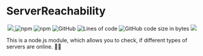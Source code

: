 # ServerReachability

<p align="center">
    <a href="https://codecov.io/gh/minomy13/server-reachability">
        <img src="https://codecov.io/gh/minomy13/server-reachability/branch/master/graph/badge.svg?token=TLTyb90Kdl"/>
    </a>
    <img alt="npm" src="https://img.shields.io/npm/v/server-reachability">
    <img alt="npm" src="https://img.shields.io/npm/dt/server-reachability">
    <img alt="GitHub" src="https://img.shields.io/github/license/minomy13/server-reachability">
    <img alt="Lines of code" src="https://img.shields.io/tokei/lines/github/minomy13/server-reachability">
    <img alt="GitHub code size in bytes" src="https://img.shields.io/github/languages/code-size/minomy13/server-reachability">
    <a href="https://www.codacy.com/gh/minomy13/server-reachability/dashboard?utm_source=github.com&amp;utm_medium=referral&amp;utm_content=minomy13/server-reachability&amp;utm_campaign=Badge_Grade">
        <img src="https://app.codacy.com/project/badge/Grade/30be9c9e86fc46b2bf01a191dc17b42a"/>
    </a>
</p>

This is a node.js module, which allows you to check, if different types of servers are online. 💾📡

